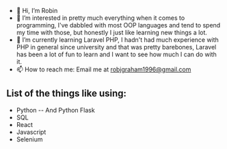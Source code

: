 - 👋 Hi, I’m Robin
- 👀 I’m interested in pretty much everything when it comes to programming, I've dabbled with most OOP languages and tend to spend my time with those, but honestly I just like learning new things a lot.
- 🌱 I’m currently learning Laravel PHP, I hadn't had much experience with PHP in general since university and that was pretty barebones, Laravel has been a lot of fun to learn and I want to see how much I can do with it.
- 📫 How to reach me: Email me at robjgraham1996@gmail.com

## List of the things like using:
- Python
-- And Python Flask
- SQL
- React
- Javascript
- Selenium

<!---
RobynG442/RobynG442 is a ✨ special ✨ repository because its `README.md` (this file) appears on your GitHub profile.
You can click the Preview link to take a look at your changes.
--->
